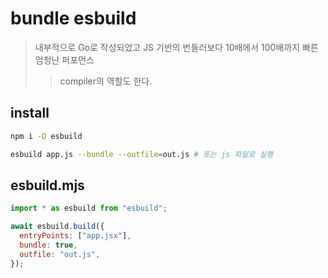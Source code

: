 # bundle esbuild

> 내부적으로 Go로 작성되었고 JS 기반의 번들러보다 10배에서 100배까지 빠른 엄청난 퍼포먼스
>
> > compiler의 역할도 한다.

## install

```sh
npm i -D esbuild

esbuild app.js --bundle --outfile=out.js # 또는 js 파일로 실행
```

## esbuild.mjs

```js
import * as esbuild from "esbuild";

await esbuild.build({
  entryPoints: ["app.jsx"],
  bundle: true,
  outfile: "out.js",
});
```
